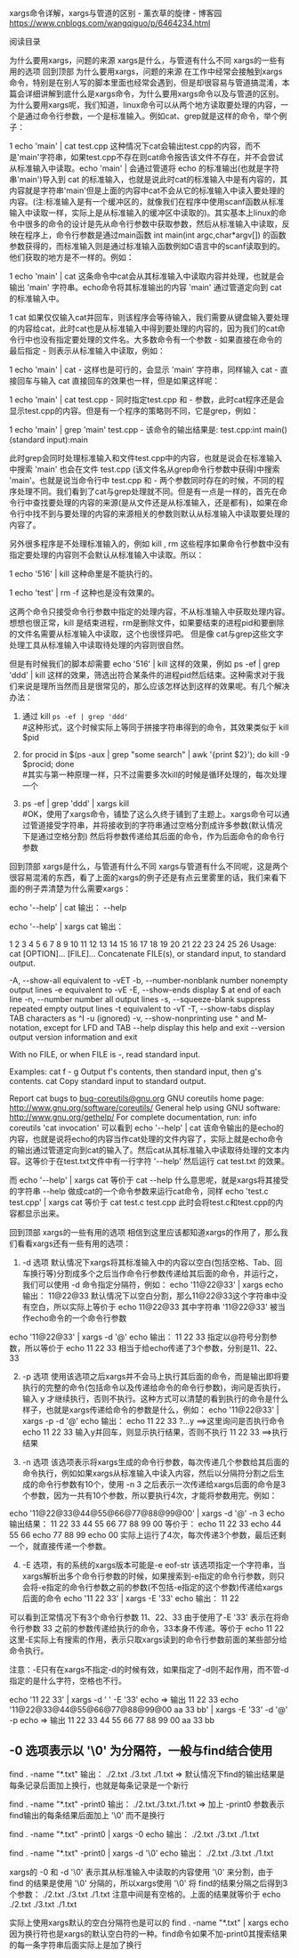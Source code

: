 xargs命令详解，xargs与管道的区别 - 薰衣草的旋律 - 博客园 https://www.cnblogs.com/wangqiguo/p/6464234.html

阅读目录

为什么要用xargs，问题的来源
xargs是什么，与管道有什么不同
xargs的一些有用的选项
回到顶部
为什么要用xargs，问题的来源
在工作中经常会接触到xargs命令，特别是在别人写的脚本里面也经常会遇到，但是却很容易与管道搞混淆，本篇会详细讲解到底什么是xargs命令，为什么要用xargs命令以及与管道的区别。为什么要用xargs呢，我们知道，linux命令可以从两个地方读取要处理的内容，一个是通过命令行参数，一个是标准输入。例如cat、grep就是这样的命令，举个例子：

1
echo 'main' | cat test.cpp
这种情况下cat会输出test.cpp的内容，而不是'main'字符串，如果test.cpp不存在则cat命令报告该文件不存在，并不会尝试从标准输入中读取。echo 'main' | 会通过管道将 echo 的标准输出(也就是字符串'main')导入到 cat 的标准输入，也就是说此时cat的标准输入中是有内容的，其内容就是字符串'main'但是上面的内容中cat不会从它的标准输入中读入要处理的内容。(注:标准输入是有一个缓冲区的，就像我们在程序中使用scanf函数从标准输入中读取一样，实际上是从标准输入的缓冲区中读取的)。其实基本上linux的命令中很多的命令的设计是先从命令行参数中获取参数，然后从标准输入中读取，反映在程序上，命令行参数是通过main函数 int main(int argc,char*argv[]) 的函数参数获得的，而标准输入则是通过标准输入函数例如C语言中的scanf读取到的。他们获取的地方是不一样的。例如：

1
echo 'main' | cat
这条命令中cat会从其标准输入中读取内容并处理，也就是会输出 'main' 字符串。echo命令将其标准输出的内容 'main' 通过管道定向到 cat 的标准输入中。

1
cat
如果仅仅输入cat并回车，则该程序会等待输入，我们需要从键盘输入要处理的内容给cat，此时cat也是从标准输入中得到要处理的内容的，因为我们的cat命令行中也没有指定要处理的文件名。大多数命令有一个参数  -  如果直接在命令的最后指定 -  则表示从标准输入中读取，例如：

1
echo 'main' | cat -
这样也是可行的，会显示 'main' 字符串，同样输入 cat - 直接回车与输入 cat 直接回车的效果也一样，但是如果这样呢：

1
echo 'main' | cat test.cpp -
同时指定test.cpp 和 - 参数，此时cat程序还是会显示test.cpp的内容。但是有一个程序的策略则不同，它是grep，例如：

1
echo 'main' | grep 'main' test.cpp -
该命令的输出结果是:
test.cpp:int main()
(standard input):main

此时grep会同时处理标准输入和文件test.cpp中的内容，也就是说会在标准输入中搜索 'main' 也会在文件 test.cpp (该文件名从grep命令行参数中获得)中搜索 'main'。也就是说当命令行中 test.cpp 和 - 两个参数同时存在的时候，不同的程序处理不同。我们看到了cat与grep处理就不同。但是有一点是一样的，首先在命令行中查找要处理的内容的来源(是从文件还是从标准输入，还是都有)，如果在命令行中找不到与要处理的内容的来源相关的参数则默认从标准输入中读取要处理的内容了。

另外很多程序是不处理标准输入的，例如 kill , rm 这些程序如果命令行参数中没有指定要处理的内容则不会默认从标准输入中读取。所以：

1
echo '516' | kill
这种命里是不能执行的。

1
echo 'test' | rm -f
这种也是没有效果的。

这两个命令只接受命令行参数中指定的处理内容，不从标准输入中获取处理内容。想想也很正常，kill 是结束进程，rm是删除文件，如果要结束的进程pid和要删除的文件名需要从标准输入中读取，这个也很怪异吧。 但是像 cat与grep这些文字处理工具从标准输入中读取待处理的内容则很自然。

但是有时候我们的脚本却需要 echo '516' | kill 这样的效果，例如 ps -ef | grep 'ddd' | kill 这样的效果，筛选出符合某条件的进程pid然后结束。这种需求对于我们来说是理所当然而且是很常见的，那么应该怎样达到这样的效果呢。有几个解决办法：

1. 通过 kill `ps -ef | grep 'ddd'`    
#这种形式，这个时候实际上等同于拼接字符串得到的命令，其效果类似于  kill $pid

2. for procid in $(ps -aux | grep "some search" | awk '{print $2}'); do kill -9 $procid; done   
#其实与第一种原理一样，只不过需要多次kill的时候是循环处理的，每次处理一个

3. ps -ef | grep 'ddd' | xargs kill  
#OK，使用了xargs命令，铺垫了这么久终于铺到了主题上。xargs命令可以通过管道接受字符串，并将接收到的字符串通过空格分割成许多参数(默认情况下是通过空格分割) 然后将参数传递给其后面的命令，作为后面命令的命令行参数

回到顶部
xargs是什么，与管道有什么不同
xargs与管道有什么不同呢，这是两个很容易混淆的东西，看了上面的xargs的例子还是有点云里雾里的话，我们来看下面的例子弄清楚为什么需要xargs：

echo '--help' | cat 
输出：
--help

echo '--help' | xargs cat 
输出：

1
2
3
4
5
6
7
8
9
10
11
12
13
14
15
16
17
18
19
20
21
22
23
24
25
26
Usage: cat [OPTION]... [FILE]...
Concatenate FILE(s), or standard input, to standard output.
 
  -A, --show-all           equivalent to -vET
  -b, --number-nonblank    number nonempty output lines
  -e                       equivalent to -vE
  -E, --show-ends          display $ at end of each line
  -n, --number             number all output lines
  -s, --squeeze-blank      suppress repeated empty output lines
  -t                       equivalent to -vT
  -T, --show-tabs          display TAB characters as ^I
  -u                       (ignored)
  -v, --show-nonprinting   use ^ and M- notation, except for LFD and TAB
      --help     display this help and exit
      --version  output version information and exit
 
With no FILE, or when FILE is -, read standard input.
 
Examples:
  cat f - g  Output f's contents, then standard input, then g's contents.
  cat        Copy standard input to standard output.
 
Report cat bugs to bug-coreutils@gnu.org
GNU coreutils home page: <http://www.gnu.org/software/coreutils/>
General help using GNU software: <http://www.gnu.org/gethelp/>
For complete documentation, run: info coreutils 'cat invocation'
可以看到 echo '--help' | cat   该命令输出的是echo的内容，也就是说将echo的内容当作cat处理的文件内容了，实际上就是echo命令的输出通过管道定向到cat的输入了。然后cat从其标准输入中读取待处理的文本内容。这等价于在test.txt文件中有一行字符 '--help' 然后运行  cat test.txt 的效果。

而 echo '--help' | xargs cat 等价于 cat --help 什么意思呢，就是xargs将其接受的字符串 --help 做成cat的一个命令参数来运行cat命令，同样  echo 'test.c test.cpp' | xargs cat 等价于 cat test.c test.cpp 此时会将test.c和test.cpp的内容都显示出来。

回到顶部
xargs的一些有用的选项
相信到这里应该都知道xargs的作用了，那么我们看看xargs还有一些有用的选项：

1. -d 选项
默认情况下xargs将其标准输入中的内容以空白(包括空格、Tab、回车换行等)分割成多个之后当作命令行参数传递给其后面的命令，并运行之，我们可以使用 -d 命令指定分隔符，例如：
echo '11@22@33' | xargs echo 
输出：
11@22@33
默认情况下以空白分割，那么11@22@33这个字符串中没有空白，所以实际上等价于 echo 11@22@33 其中字符串 '11@22@33' 被当作echo命令的一个命令行参数

echo '11@22@33' | xargs -d '@' echo 
输出：
11 22 33
指定以@符号分割参数，所以等价于 echo 11 22 33 相当于给echo传递了3个参数，分别是11、22、33

2. -p 选项
使用该选项之后xargs并不会马上执行其后面的命令，而是输出即将要执行的完整的命令(包括命令以及传递给命令的命令行参数)，询问是否执行，输入 y 才继续执行，否则不执行。这种方式可以清楚的看到执行的命令是什么样子，也就是xargs传递给命令的参数是什么，例如：
echo '11@22@33' | xargs -p -d '@'  echo 
输出：
echo 11 22 33
 ?...y      ==>这里询问是否执行命令 echo 11 22 33 输入y并回车，则显示执行结果，否则不执行
 11 22 33   ==>执行结果

3. -n 选项
该选项表示将xargs生成的命令行参数，每次传递几个参数给其后面的命令执行，例如如果xargs从标准输入中读入内容，然后以分隔符分割之后生成的命令行参数有10个，使用 -n 3 之后表示一次传递给xargs后面的命令是3个参数，因为一共有10个参数，所以要执行4次，才能将参数用完。例如：

echo '11@22@33@44@55@66@77@88@99@00' | xargs -d '@' -n 3 echo 
输出结果：
11 22 33
44 55 66
77 88 99
00
等价于：
echo 11 22 33
echo 44 55 66
echo 77 88 99
echo 00
实际上运行了4次，每次传递3个参数，最后还剩一个，就直接传递一个参数。

4. -E 选项，有的系统的xargs版本可能是-e  eof-str
该选项指定一个字符串，当xargs解析出多个命令行参数的时候，如果搜索到-e指定的命令行参数，则只会将-e指定的命令行参数之前的参数(不包括-e指定的这个参数)传递给xargs后面的命令
echo '11 22 33' | xargs -E '33' echo 
输出：
11 22

可以看到正常情况下有3个命令行参数 11、22、33 由于使用了-E '33' 表示在将命令行参数 33 之前的参数传递给执行的命令，33本身不传递。等价于 echo 11 22 这里-E实际上有搜索的作用，表示只取xargs读到的命令行参数前面的某些部分给命令执行。

注意：-E只有在xargs不指定-d的时候有效，如果指定了-d则不起作用，而不管-d指定的是什么字符，空格也不行。

echo '11 22 33' | xargs -d ' ' -E '33' echo  => 输出 11 22 33
echo '11@22@33@44@55@66@77@88@99@00 aa 33 bb' | xargs -E '33' -d '@' -p  echo  => 输出 11 22 33 44 55 66 77 88 99 00 aa 33 bb

## -0 选项表示以 '\0' 为分隔符，一般与find结合使用

find . -name "*.txt"
输出：
./2.txt
./3.txt
./1.txt     => 默认情况下find的输出结果是每条记录后面加上换行，也就是每条记录是一个新行

find . -name "*.txt" -print0
输出：
./2.txt./3.txt./1.txt     => 加上 -print0 参数表示find输出的每条结果后面加上 '\0' 而不是换行

find . -name "*.txt" -print0 | xargs -0 echo 
输出：
./2.txt ./3.txt ./1.txt

find . -name "*.txt" -print0 | xargs -d '\0' echo 
输出：
./2.txt ./3.txt ./1.txt

xargs的 -0 和 -d '\0' 表示其从标准输入中读取的内容使用 '\0' 来分割，由于 find 的结果是使用 '\0' 分隔的，所以xargs使用 '\0' 将 find的结果分隔之后得到3个参数： ./2.txt ./3.txt ./1.txt  注意中间是有空格的。上面的结果就等价于 echo ./2.txt ./3.txt ./1.txt

实际上使用xargs默认的空白分隔符也是可以的  find . -name "*.txt"  | xargs  echo   因为换行符也是xargs的默认空白符的一种。find命令如果不加-print0其搜索结果的每一条字符串后面实际上是加了换行